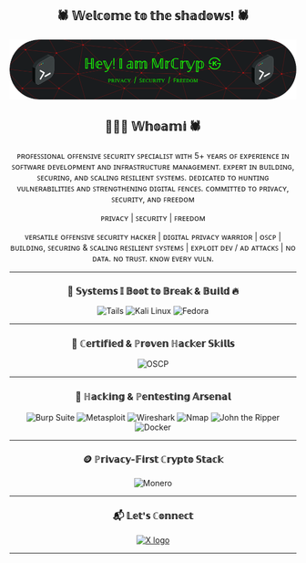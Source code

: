 ## <p align="center"> 🕷️ 𝕎𝕖𝕝𝕔𝕠𝕞𝕖 𝕥𝕠 𝕥𝕙𝕖 𝕤𝕙𝕒𝕕𝕠𝕨𝕤! 🕷️
 
![Header](github-header-image1.png)
 
## <p align="center"> 🧑🏻‍💻 𝕎𝕙𝕠𝕒𝕞𝕚 🕷️

<p align="center">
  ᴘʀᴏꜰᴇꜱꜱɪᴏɴᴀʟ ᴏꜰꜰᴇɴꜱɪᴠᴇ ꜱᴇᴄᴜʀɪᴛʏ ꜱᴘᴇᴄɪᴀʟɪꜱᴛ ᴡɪᴛʜ 5+ ʏᴇᴀʀꜱ ᴏꜰ ᴇxᴘᴇʀɪᴇɴᴄᴇ ɪɴ ꜱᴏꜰᴛᴡᴀʀᴇ ᴅᴇᴠᴇʟᴏᴘᴍᴇɴᴛ ᴀɴᴅ ɪɴꜰʀᴀꜱᴛʀᴜᴄᴛᴜʀᴇ ᴍᴀɴᴀɢᴇᴍᴇɴᴛ. ᴇxᴘᴇʀᴛ ɪɴ ʙᴜɪʟᴅɪɴɢ, ꜱᴇᴄᴜʀɪɴɢ, ᴀɴᴅ ꜱᴄᴀʟɪɴɢ ʀᴇꜱɪʟɪᴇɴᴛ ꜱʏꜱᴛᴇᴍꜱ. ᴅᴇᴅɪᴄᴀᴛᴇᴅ ᴛᴏ ʜᴜɴᴛɪɴɢ ᴠᴜʟɴᴇʀᴀʙɪʟɪᴛɪᴇꜱ ᴀɴᴅ ꜱᴛʀᴇɴɢᴛʜᴇɴɪɴɢ ᴅɪɢɪᴛᴀʟ ꜰᴇɴᴄᴇꜱ. ᴄᴏᴍᴍɪᴛᴛᴇᴅ ᴛᴏ ᴘʀɪᴠᴀᴄʏ, ꜱᴇᴄᴜʀɪᴛʏ, ᴀɴᴅ ꜰʀᴇᴇᴅᴏᴍ<br>
</p>

<p align="center">
ᴘʀɪᴠᴀᴄʏ | ꜱᴇᴄᴜʀɪᴛʏ | ꜰʀᴇᴇᴅᴏᴍ
</p>

<p align="center">
  ᴠᴇʀꜱᴀᴛɪʟᴇ ᴏꜰꜰᴇɴꜱɪᴠᴇ ꜱᴇᴄᴜʀɪᴛʏ ʜᴀᴄᴋᴇʀ | ᴅɪɢɪᴛᴀʟ ᴘʀɪᴠᴀᴄʏ ᴡᴀʀʀɪᴏʀ | ᴏꜱᴄᴘ | ʙᴜɪʟᴅɪɴɢ, ꜱᴇᴄᴜʀɪɴɢ & ꜱᴄᴀʟɪɴɢ ʀᴇꜱɪʟɪᴇɴᴛ ꜱʏꜱᴛᴇᴍꜱ | ᴇxᴘʟᴏɪᴛ ᴅᴇᴠ / ᴀᴅ ᴀᴛᴛᴀᴄᴋꜱ | ɴᴏ ᴅᴀᴛᴀ. ɴᴏ ᴛʀᴜꜱᴛ. ᴋɴᴏᴡ ᴇᴠᴇʀʏ ᴠᴜʟɴ.
</p>

---

### <p align="center"> 🧨 𝕊𝕪𝕤𝕥𝕖𝕞𝕤 𝕀 𝔹𝕠𝕠𝕥 𝕥𝕠 𝔹𝕣𝕖𝕒𝕜 & 𝔹𝕦𝕚𝕝𝕕 🔥

<div align="center">

  ![Tails](https://img.shields.io/badge/Tails-56347C?style=for-the-badge&logo=tails&logoColor=white)
  ![Kali Linux](https://img.shields.io/badge/Kali_Linux-557C94?style=for-the-badge&logo=kalilinux&logoColor=white)
  ![Fedora](https://img.shields.io/badge/Fedora-294172?style=for-the-badge&logo=fedora&logoColor=white)
</div>

---

### <p align="center"> 🔐 ℂ𝕖𝕣𝕥𝕚𝕗𝕚𝕖𝕕 & ℙ𝕣𝕠𝕧𝕖𝕟 ℍ𝕒𝕔𝕜𝕖𝕣 𝕊𝕜𝕚𝕝𝕝𝕤

<div align="center">
  <img src="https://img.shields.io/badge/OSCP-Black?style=for-the-badge&logo=offensive-security&logoColor=white" alt="OSCP" />
</div>

---

### <p align="center"> 🔧 ℍ𝕒𝕔𝕜𝕚𝕟𝕘 & ℙ𝕖𝕟𝕥𝕖𝕤𝕥𝕚𝕟𝕘 𝔸𝕣𝕤𝕖𝕟𝕒𝕝

<div align="center">
  <img src="https://img.shields.io/badge/Burp_Suite-FF5722?style=for-the-badge&logo=burpsuite&logoColor=white" alt="Burp Suite" />
  <img src="https://img.shields.io/badge/Metasploit-6f2c91?style=for-the-badge&logo=metasploit&logoColor=white" alt="Metasploit" />
  <img src="https://img.shields.io/badge/Wireshark-00547e?style=for-the-badge&logo=wireshark&logoColor=white" alt="Wireshark" />
  <img src="https://img.shields.io/badge/Nmap-00CED1?style=for-the-badge&logo=nmap&logoColor=white" alt="Nmap" />
  <img src="https://img.shields.io/badge/John_the_Ripper-3a3a3a?style=for-the-badge&logo=john-the-ripper&logoColor=white" alt="John the Ripper" />
  <img src="https://img.shields.io/badge/Docker-2496ed?style=for-the-badge&logo=docker&logoColor=white" alt="Docker" />
</div>

---

### <p align="center"> 🪙 ℙ𝕣𝕚𝕧𝕒𝕔𝕪-𝔽𝕚𝕣𝕤𝕥 ℂ𝕣𝕪𝕡𝕥𝕠 𝕊𝕥𝕒𝕔𝕜

<div align="center">

  ![Monero](https://img.shields.io/badge/Monero-FF6600?style=for-the-badge&logo=monero&logoColor=white)
  
</div>

---

### <p align="center"> 📬 𝕃𝕖𝕥'𝕤 ℂ𝕠𝕟𝕟𝕖𝕔𝕥

<div align="center" style="margin: 10px 0;">
  <a href="https://x.com/MrCrypPrivacy" target="_blank" rel="noopener noreferrer">
    <img src="https://cdn.jsdelivr.net/npm/simple-icons@v9/icons/x.svg" alt="X logo" width="40" style="vertical-align: middle;" />
  </a>
</div>


--- 
